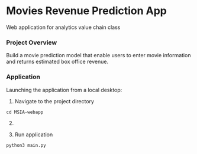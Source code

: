 # Movies Revenue Prediction App

Web application for analytics value chain class

### Project Overview
Build a movie prediction model that enable users to enter movie information and returns estimated box office revenue.

### Application
Launching the application from a local desktop:

1. Navigate to the project directory

```
cd MSIA-webapp
```

2.

3. Run application

```
python3 main.py
```
